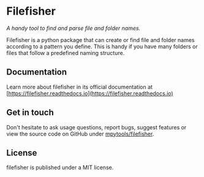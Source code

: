 # Filefisher

_A handy tool to find and parse file and folder names._

Filefisher is a python package that can create or find file and folder names according 
to a pattern you define. This is handy if you have many folders or files that follow a 
predefined naming structure.

## Documentation

Learn more about filefisher in its official documentation at [https://filefisher.readthedocs.io](https://filefisher.readthedocs.io)

## Get in touch

Don't hesitate to ask usage questions, report bugs, suggest features or view the source
code on GitHub under [mpytools/filefisher](https://github.com/mpytools/filefisher).

## License

filefisher is published under a MIT license.
